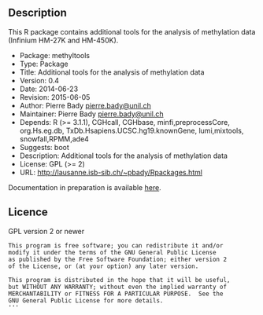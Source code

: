 
## Description ##
This R package contains additional tools for the analysis of methylation data (Infinium HM-27K and HM-450K).


  * Package: methyltools
  * Type: Package
  * Title: Additional tools for the analysis of methylation data
  * Version: 0.4
  * Date: 2014-06-23
  * Revision: 2015-06-05
  * Author: Pierre Bady <pierre.bady@unil.ch>
  * Maintainer: Pierre Bady <pierre.bady@unil.ch>
  * Depends: R (>= 3.1.1), CGHcall, CGHbase, minfi,preprocessCore, org.Hs.eg.db, TxDb.Hsapiens.UCSC.hg19.knownGene, lumi,mixtools, snowfall,RPMM,ade4
  * Suggests: boot
  * Description: Additional tools for the analysis of methylation data
  * License: GPL (>= 2)
  * URL: http://lausanne.isb-sib.ch/~pbady/Rpackages.html

Documentation in preparation is available [here](https://github.com/badozor/methyltools/tree/master/trunk/Rdoc).

## Licence ##
GPL version 2 or newer
```
This program is free software; you can redistribute it and/or
modify it under the terms of the GNU General Public License
as published by the Free Software Foundation; either version 2
of the License, or (at your option) any later version.

This program is distributed in the hope that it will be useful,
but WITHOUT ANY WARRANTY; without even the implied warranty of
MERCHANTABILITY or FITNESS FOR A PARTICULAR PURPOSE.  See the
GNU General Public License for more details.
'''
